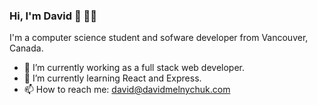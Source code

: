 ### Hi, I'm David 👋 :man_technologist: 

I'm a computer science student and sofware developer from Vancouver, Canada.

- 🔭 I’m currently working as a full stack web developer.
- 🌱 I’m currently learning React and Express. 
- 📫 How to reach me: david@davidmelnychuk.com
